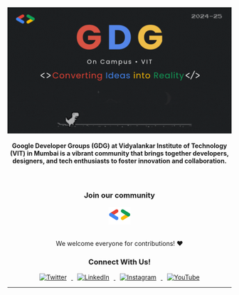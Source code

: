 <a href="http://linktr.ee/gdgvit" target="_blank">
  <img src="https://github.com/GDGVITM/.github/blob/main/profile/GDG.gif" 
       border="0" 
       title="GDG-VITM" 
       alt="GDG_VITM" 
       style="display: block; margin: 0 auto; max-width: 100%; height: auto;" />
</a>

<h4 align="center">
  Google Developer Groups (GDG) at Vidyalankar Institute of Technology (VIT) in Mumbai is a vibrant community that brings together developers, designers, and tech enthusiasts to foster innovation and collaboration.
</h4>

<br />

<div align="center">
  <h3>Join our community</h3>
  <a href="https://gdg.community.dev/gdg-on-campus-vidyalankar-institute-of-technology-mumbai-india/" target="_blank">
    <img src="https://github.com/GDGVITM/.github/blob/main/profile/gdgGit.png" 
         alt="GDGVITM" 
         height="40" 
         width="50" 
         style="display: inline-block;" />
  </a>
</div>

<br />

<p align="center">We welcome everyone for contributions! ❤️</p>

<div align="center">
  <h3>Connect With Us!</h3>
  <a href="https://twitter.com/@gdgvit" target="_blank">
    <img src="https://raw.githubusercontent.com/rahuldkjain/github-profile-readme-generator/master/src/images/icons/Social/twitter.svg" 
         alt="Twitter" 
         height="30" 
         width="40" 
         style="margin: 0 10px;" />
  </a>
  <a href="https://linkedin.com/in/google-developer-groups-vit-mumbai" target="_blank">
    <img src="https://raw.githubusercontent.com/rahuldkjain/github-profile-readme-generator/master/src/images/icons/Social/linked-in-alt.svg" 
         alt="LinkedIn" 
         height="30" 
         width="40" 
         style="margin: 0 10px;" />
  </a>
  <a href="https://instagram.com/@gdg_vit" target="_blank">
    <img src="https://raw.githubusercontent.com/rahuldkjain/github-profile-readme-generator/master/src/images/icons/Social/instagram.svg" 
         alt="Instagram" 
         height="30" 
         width="40" 
         style="margin: 0 10px;" />
  </a>
  <a href="https://www.youtube.com/c/gdsc vit mumbai" target="_blank">
    <img src="https://raw.githubusercontent.com/rahuldkjain/github-profile-readme-generator/master/src/images/icons/Social/youtube.svg" 
         alt="YouTube" 
         height="30" 
         width="40" 
         style="margin: 0 10px;" />
  </a>
</div>

-----
